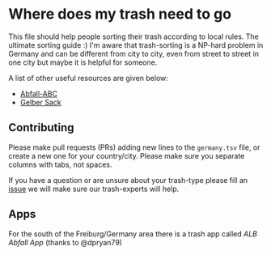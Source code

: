# Where does my trash need to go

This file should help people sorting their trash according to local rules. The ultimate sorting guide :)
I'm aware that trash-sorting is a NP-hard problem in Germany and can be different from city to city,
even from street to street in one city but maybe it is helpful for someone.

A list of other useful resources are given below:

  * [Abfall-ABC](http://www.abfallwirtschaft-freiburg.de/de/private_haushalte/abfall-abc.php)
  * [Gelber Sack](http://www.abfallwirtschaft-freiburg.de/de/private_haushalte/Wertstoffsammlung/gelber_sack.php)

## Contributing

Please make pull requests (PRs) adding new lines to the `germany.tsv` file, or create a new one for your country/city.
Please make sure you separate columns with tabs, not spaces.

If you have a question or are unsure about your trash-type please fill an [issue](https://github.com/bgruening/where_does_my_trash_need_to_go/issues) we will make sure our trash-experts will help.

## Apps

For the south of the Freiburg/Germany area there is a trash app called _ALB Abfall App_ (thanks to @dpryan79)
